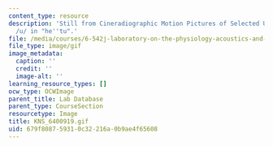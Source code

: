 ```yaml
---
content_type: resource
description: 'Still from Cineradiographic Motion Pictures of Selected Utterances:
  /u/ in "he''tu".'
file: /media/courses/6-542j-laboratory-on-the-physiology-acoustics-and-perception-of-speech-fall-2005/679f808759310c32216a0b9ae4f65608_KNS_6400919.gif
file_type: image/gif
image_metadata:
  caption: ''
  credit: ''
  image-alt: ''
learning_resource_types: []
ocw_type: OCWImage
parent_title: Lab Database
parent_type: CourseSection
resourcetype: Image
title: KNS_6400919.gif
uid: 679f8087-5931-0c32-216a-0b9ae4f65608
---
```

